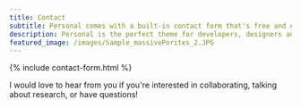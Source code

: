 ```yaml
---
title: Contact
subtitle: Personal comes with a built-in contact form that's free and easy to set up.
description: Personal is the perfect theme for developers, designers and other creatives.
featured_image: /images/Sample_massivePorites_2.JPG
---
```


{% include contact-form.html %}

I would love to hear from you if you're interested in collaborating, talking about research, or have questions!
